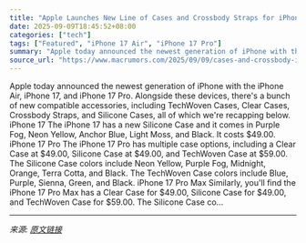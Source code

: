 ```yaml
---
title: "Apple Launches New Line of Cases and Crossbody Straps for iPhone 17 Models"
date: 2025-09-09T18:45:52+08:00
categories: ["tech"]
tags: ["Featured", "iPhone 17 Air", "iPhone 17 Pro"]
summary: "Apple today announced the newest generation of iPhone with the &zwnj;iPhone&zwnj; Air, iPhone 17, and iPhone 17 Pro. Alongside these devices, there's a bunch of new compatible accessories, including T"
source_url: "https://www.macrumors.com/2025/09/09/cases-and-crossbody-iphone-17/"
---
```


Apple today announced the newest generation of iPhone with the &zwnj;iPhone&zwnj; Air, iPhone 17, and iPhone 17 Pro. Alongside these devices, there's a bunch of new compatible accessories, including TechWoven Cases, Clear Cases, Crossbody Straps, and Silicone Cases, all of which we're recapping below. iPhone 17 The &zwnj;iPhone 17&zwnj; has a new Silicone Case and it comes in Purple Fog, Neon Yellow, Anchor Blue, Light Moss, and Black. It costs &#36;49.00. iPhone 17 Pro The &zwnj;iPhone 17 Pro&zwnj; has multiple case options, including a Clear Case at &#36;49.00, Silicone Case at &#36;49.00, and TechWoven Case at &#36;59.00. The Silicone Case colors include Neon Yellow, Purple Fog, Midnight, Orange, Terra Cotta, and Black. The TechWoven Case colors include Blue, Purple, Sienna, Green, and Black. iPhone 17 Pro Max Similarly, you'll find the &zwnj;iPhone 17 Pro&zwnj; Max has a Clear Case for &#36;49.00, Silicone Case for &#36;49.00, and TechWoven Case for &#36;59.00. The Silicone Case co...

---

*来源: [原文链接](https://www.macrumors.com/2025/09/09/cases-and-crossbody-iphone-17/)*

